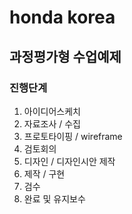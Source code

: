 # honda korea
## 과정평가형 수업예제
### 진행단계
1. 아이디어스케치
2. 자료조사 / 수집
3. 프로토타이핑 / wireframe
4. 검토회의
5. 디자인 / 디자인시안 제작
6. 제작 / 구현 
7. 검수
8. 완료 및 유지보수 <!--현재 단계-->